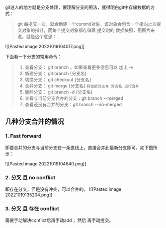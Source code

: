 git迷人的地方就是分支处理，要理解分支的用法，就得明白git中存储数据的方式：

> git  每提交一次，就会新建一个commit对象，该对象会包含一个指向上次提交对象的指针，而每个提交对象都存储着 提交时的 数据快照，用图片来说，就是这个意思：

![[Pasted image 20221019104017.png]]

下面看一下分支的常用命令：

>1. 查看分支： git branch ，如果查看更多信息可以 加上 -v
>2. 新建分支： git branch {分支名}
>3. 切换分支： git checkout {分支名}
>4. 合并分支： git merge {分支名}  `将当前分支与 分支名 进行合并`
>5. 删除分支： git branch -d {分支名}
>6. 查看与当前分支合并的分支：git branch --merged
>7. 查看还没有合并的分支：git branch --no-merged

## 几种分支合并的情况

### 1. Fast forward

即要合并的分支与当前分支在一条直线上，直接合并到最新分支即可，如下图所示：

![[Pasted image 20221019104640.png]]


### 2. 分叉 且 no conflict

即存在分叉，但是没有冲突，可以合并的。
![[Pasted image 20221019135204.png]]

### 3. 分叉 且 存在 conflict

需要手动解决conflict后再手动add ，然后 再手动提交。




